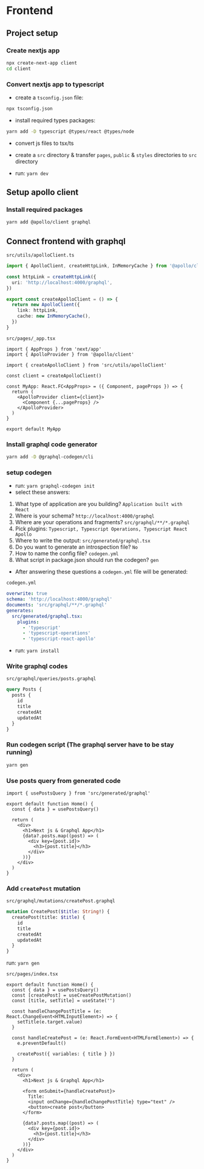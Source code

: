 # Frontend

## Project setup

### Create nextjs app

```bash
npx create-next-app client
cd client
```

### Convert nextjs app to typescript

- create a `tsconfig.json` file:

```bash
npx tsconfig.json
```

- install required types packages:

```bash
yarn add -D typescript @types/react @types/node
```

- convert js files to tsx/ts

- create a `src` directory & transfer `pages`, `public` & `styles` directories to `src` directory

- run: `yarn dev`

## Setup apollo client

### Install required packages

```bash
yarn add @apollo/client graphql
```

## Connect frontend with graphql

`src/utils/apolloClient.ts`

```ts
import { ApolloClient, createHttpLink, InMemoryCache } from '@apollo/client'

const httpLink = createHttpLink({
  uri: 'http://localhost:4000/graphql',
})

export const createApolloClient = () => {
  return new ApolloClient({
    link: httpLink,
    cache: new InMemoryCache(),
  })
}
```

`src/pages/_app.tsx`

```tsx
import { AppProps } from 'next/app'
import { ApolloProvider } from '@apollo/client'

import { createApolloClient } from 'src/utils/apolloClient'

const client = createApolloClient()

const MyApp: React.FC<AppProps> = ({ Component, pageProps }) => {
  return (
    <ApolloProvider client={client}>
      <Component {...pageProps} />
    </ApolloProvider>
  )
}

export default MyApp
```

### Install graphql code generator

```bash
yarn add -D @graphql-codegen/cli
```

### setup codegen

- run: `yarn graphql-codegen init`
- select these answers:

1. What type of application are you building? `Application built with React`
2. Where is your schema? `http://localhost:4000/graphql`
3. Where are your operations and fragments? `src/graphql/**/*.graphql`
4. Pick plugins: `Typescript, Typescript Operations, Typescript React Apollo`
5. Where to write the output: `src/generated/graphql.tsx`
6. Do you want to generate an introspection file? `No`
7. How to name the config file? `codegen.yml`
8. What script in package.json should run the codegen? `gen`

- After answering these questions a `codegen.yml` file will be generated:

`codegen.yml`

```yml
overwrite: true
schema: 'http://localhost:4000/graphql'
documents: 'src/graphql/**/*.graphql'
generates:
  src/generated/graphql.tsx:
    plugins:
      - 'typescript'
      - 'typescript-operations'
      - 'typescript-react-apollo'
```

- run: `yarn install`

### Write graphql codes

`src/graphql/queries/posts.graphql`

```graphql
query Posts {
  posts {
    id
    title
    createdAt
    updatedAt
  }
}
```

### Run codegen script (The graphql server have to be stay running)

```bash
yarn gen
```

### Use posts query from generated code

```tsx
import { usePostsQuery } from 'src/generated/graphql'

export default function Home() {
  const { data } = usePostsQuery()

  return (
    <div>
      <h1>Next js & Graphql App</h1>
      {data?.posts.map((post) => (
        <div key={post.id}>
          <h3>{post.title}</h3>
        </div>
      ))}
    </div>
  )
}
```

### Add `createPost` mutation

`src/graphql/mutations/createPost.graphql`

```graphql
mutation CreatePost($title: String!) {
  createPost(title: $title) {
    id
    title
    createdAt
    updatedAt
  }
}
```

run: `yarn gen`

`src/pages/index.tsx`

```tsx
export default function Home() {
  const { data } = usePostsQuery()
  const [createPost] = useCreatePostMutation()
  const [title, setTitle] = useState('')

  const handleChangePostTitle = (e: React.ChangeEvent<HTMLInputElement>) => {
    setTitle(e.target.value)
  }

  const handleCreatePost = (e: React.FormEvent<HTMLFormElement>) => {
    e.preventDefault()

    createPost({ variables: { title } })
  }

  return (
    <div>
      <h1>Next js & Graphql App</h1>

      <form onSubmit={handleCreatePost}>
        Title:
        <input onChange={handleChangePostTitle} type="text" />
        <button>create post</button>
      </form>

      {data?.posts.map((post) => (
        <div key={post.id}>
          <h3>{post.title}</h3>
        </div>
      ))}
    </div>
  )
}
```
